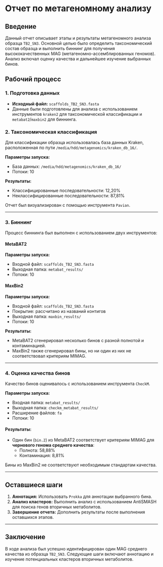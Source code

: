 # Отчет по метагеномному анализу

## Введение
Данный отчет описывает этапы и результаты метагеномного анализа образца `TB2_SN3`. Основной целью было определить таксономический состав образца и выполнить биннинг для получения высококачественных MAG (метагеномно-ассемблированных геномов). Анализ включал оценку качества и дальнейшее изучение выбранных бинов.

## Рабочий процесс

### 1. Подготовка данных
- **Исходный файл:** `scaffolds_TB2_SN3.fasta`
- Данные были подготовлены для анализа с использованием инструментов `kraken2` для таксономической классификации и `metabat2`/`maxbin2` для биннинга.

### 2. Таксономическая классификация
Для классификации образца использовалась база данных Kraken, расположенная по пути `/media/hdd/metagenomics/kraken_db_16/`.

**Параметры запуска:**
- База данных: `/media/hdd/metagenomics/kraken_db_16/`
- Потоки: 10

**Результаты:**
- Классифицированные последовательности: 12,20%
- Неклассифицированные последовательности: 87,81%

Отчет был визуализирован с помощью инструмента `Pavian`.

---

### 3. Биннинг
Процесс биннинга был выполнен с использованием двух инструментов:

#### MetaBAT2
**Параметры запуска:**
- Входной файл: `scaffolds_TB2_SN3.fasta`
- Выходная папка: `metabat_results/`
- Потоки: 10

#### MaxBin2
**Параметры запуска:**
- Входной файл: `scaffolds_TB2_SN3.fasta`
- Покрытие: рассчитано из названий контигов
- Выходная папка: `maxbin_results/`
- Потоки: 10

**Результаты:**
- MetaBAT2 сгенерировал несколько бинов с разной полнотой и контаминацией.
- MaxBin2 также сгенерировал бины, но ни один из них не соответствовал критериям MIMAG.

---

### 4. Оценка качества бинов
Качество бинов оценивалось с использованием инструмента `CheckM`.

**Параметры запуска:**
- Входная папка: `metabat_results/`
- Выходная папка: `checkm_metabat_results/`
- Расширение файлов: `fa`
- Потоки: 10

#### Результаты:
- Один бин (`bin.2`) из MetaBAT2 соответствует критериям MIMAG для **чернового генома среднего качества**:
  - Полнота: 58,88%
  - Контаминация: 8,81%
  
Бины из MaxBin2 не соответствуют необходимым стандартам качества.

---

## Оставшиеся шаги
1. **Аннотация:** Использовать `Prokka` для аннотации выбранного бина.
2. **Анализ кластеров:** Выполнить анализ с использованием AntiSMASH для поиска генов вторичных метаболитов.
3. **Завершение отчета:** Дополнить результаты после выполнения оставшихся этапов.

---

## Заключение
В ходе анализа был успешно идентифицирован один MAG среднего качества из образца `TB2_SN3`. Следующие шаги включают аннотацию и изучение потенциальных кластеров вторичных метаболитов.
